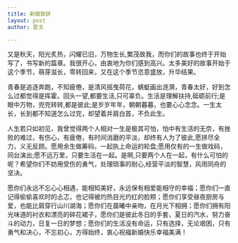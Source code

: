 ```yaml
---
title: 新婚致辞
layout: post
author: 晋戈

---
```



又是秋天，阳光炙热，闪耀已旧，万物生长,繁茂故我，而你们的故事也终于开始写了，书写新的篇章。我很开心，由衷地为你们感到高兴。太多美好的故事开始于这个季节，萌芽滋长，零转回来，又在这个季节恣意盛放，升华结果。

青春是追逐奔跑，不知疲倦，是清风摇曳荷花，蜻蜓画出涟漪，青春太好，好到怎么过都觉得是挥霍。回头一望,都要生活,只可辜负。生活是理解扶持,砥砺前行;是眼中万物，兜兜转转,都是彼此;是岁岁年年，朝朝暮暮，也要心心念念。一生太长，长到都不知道怎么过完，却望着并肩白首，不负此生。

人生若只如初见，我曾觉得两个人相对一生是极其可怕，怕中有生活的无奈，有挫败的难过，有伤心，有疲倦，有时间消磨的平淡，却终有人为了彼此,愿拼尽全力，义无反顾。愿用余生做筹码，一起执上命运的轮盘;愿用仅有的一生做戏码，同台演出;愿不远万里，只要生活在一起。是啊,只要两个人在一起，有什么可怕的呢？希望你们不妨用受伤的勇气，处理琐事的耐心,经营平淡的智慧，风雨同舟的坚决。

愿你们永远不忘心心相遇，能相知美好，永远保有相爱能相守的幸福；愿你们一直记得偷偷喜欢时的忐忑，也记得被灼热目光灼红的脸颊；愿你们享受昼夜厨房与爱，也能比肩穿行山川湖海；愿你们在晨曦中亲吻，在月光下相拥；愿你们拥有阳光味道的衬衣和漂亮的碎花裙子，愿你们是彼此冬日的手套，夏日的汽水，努力奋斗的动力，日复一日的梦想；愿你们的生活没有命运，只有选择，无论艰困，只有勇气和决心，不忘初心，方得始终，衷心祝福新婚快乐幸福美满！
